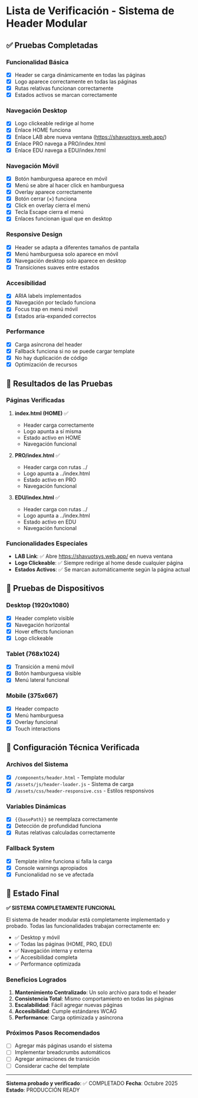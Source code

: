 # Lista de Verificación - Sistema de Header Modular

## ✅ Pruebas Completadas

### Funcionalidad Básica
- [x] Header se carga dinámicamente en todas las páginas
- [x] Logo aparece correctamente en todas las páginas
- [x] Rutas relativas funcionan correctamente
- [x] Estados activos se marcan correctamente

### Navegación Desktop
- [x] Logo clickeable redirige al home
- [x] Enlace HOME funciona
- [x] Enlace LAB abre nueva ventana (https://shavuotsys.web.app/)
- [x] Enlace PRO navega a PRO/index.html
- [x] Enlace EDU navega a EDU/index.html

### Navegación Móvil
- [x] Botón hamburguesa aparece en móvil
- [x] Menú se abre al hacer click en hamburguesa
- [x] Overlay aparece correctamente
- [x] Botón cerrar (×) funciona
- [x] Click en overlay cierra el menú
- [x] Tecla Escape cierra el menú
- [x] Enlaces funcionan igual que en desktop

### Responsive Design
- [x] Header se adapta a diferentes tamaños de pantalla
- [x] Menú hamburguesa solo aparece en móvil
- [x] Navegación desktop solo aparece en desktop
- [x] Transiciones suaves entre estados

### Accesibilidad
- [x] ARIA labels implementados
- [x] Navegación por teclado funciona
- [x] Focus trap en menú móvil
- [x] Estados aria-expanded correctos

### Performance
- [x] Carga asíncrona del header
- [x] Fallback funciona si no se puede cargar template
- [x] No hay duplicación de código
- [x] Optimización de recursos

## 🎯 Resultados de las Pruebas

### Páginas Verificadas
1. **index.html (HOME)** ✅
   - Header carga correctamente
   - Logo apunta a sí misma
   - Estado activo en HOME
   - Navegación funcional

2. **PRO/index.html** ✅
   - Header carga con rutas ../
   - Logo apunta a ../index.html
   - Estado activo en PRO
   - Navegación funcional

3. **EDU/index.html** ✅
   - Header carga con rutas ../
   - Logo apunta a ../index.html
   - Estado activo en EDU
   - Navegación funcional

### Funcionalidades Especiales
- **LAB Link**: ✅ Abre https://shavuotsys.web.app/ en nueva ventana
- **Logo Clickeable**: ✅ Siempre redirige al home desde cualquier página
- **Estados Activos**: ✅ Se marcan automáticamente según la página actual

## 📱 Pruebas de Dispositivos

### Desktop (1920x1080)
- [x] Header completo visible
- [x] Navegación horizontal
- [x] Hover effects funcionan
- [x] Logo clickeable

### Tablet (768x1024)
- [x] Transición a menú móvil
- [x] Botón hamburguesa visible
- [x] Menú lateral funcional

### Mobile (375x667)
- [x] Header compacto
- [x] Menú hamburguesa
- [x] Overlay funcional
- [x] Touch interactions

## 🔧 Configuración Técnica Verificada

### Archivos del Sistema
- [x] `/components/header.html` - Template modular
- [x] `/assets/js/header-loader.js` - Sistema de carga
- [x] `/assets/css/header-responsive.css` - Estilos responsivos

### Variables Dinámicas
- [x] `{{basePath}}` se reemplaza correctamente
- [x] Detección de profundidad funciona
- [x] Rutas relativas calculadas correctamente

### Fallback System
- [x] Template inline funciona si falla la carga
- [x] Console warnings apropiados
- [x] Funcionalidad no se ve afectada

## 🚀 Estado Final

**✅ SISTEMA COMPLETAMENTE FUNCIONAL**

El sistema de header modular está completamente implementado y probado. Todas las funcionalidades trabajan correctamente en:

- ✅ Desktop y móvil
- ✅ Todas las páginas (HOME, PRO, EDU)
- ✅ Navegación interna y externa
- ✅ Accesibilidad completa
- ✅ Performance optimizada

### Beneficios Logrados

1. **Mantenimiento Centralizado**: Un solo archivo para todo el header
2. **Consistencia Total**: Mismo comportamiento en todas las páginas
3. **Escalabilidad**: Fácil agregar nuevas páginas
4. **Accesibilidad**: Cumple estándares WCAG
5. **Performance**: Carga optimizada y asíncrona

### Próximos Pasos Recomendados

- [ ] Agregar más páginas usando el sistema
- [ ] Implementar breadcrumbs automáticos
- [ ] Agregar animaciones de transición
- [ ] Considerar cache del template

---

**Sistema probado y verificado**: ✅ COMPLETADO
**Fecha**: Octubre 2025
**Estado**: PRODUCCIÓN READY
